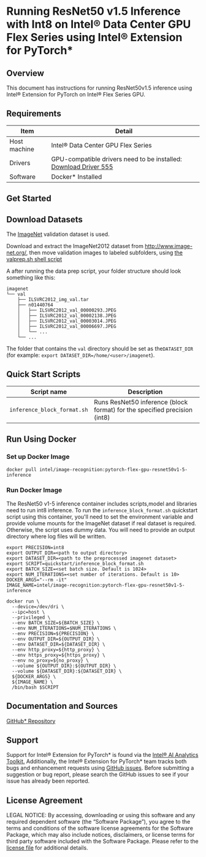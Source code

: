 # Running ResNet50 v1.5 Inference with Int8 on Intel® Data Center GPU Flex Series using Intel® Extension for PyTorch*


## Overview

This document has instructions for running ResNet50v1.5 inference using Intel® Extension for PyTorch on Intel® Flex Series GPU.

## Requirements
| Item | Detail |
| ------ | ------- |
| Host machine  | Intel® Data Center GPU Flex Series  |
| Drivers | GPU-compatible drivers need to be installed: [Download Driver 555](https://dgpu-docs.intel.com/releases/stable_555_20230124.html#ubuntu-22-04)
| Software | Docker* Installed |

## Get Started

## Download Datasets

The [ImageNet](http://www.image-net.org/) validation dataset is used.

Download and extract the ImageNet2012 dataset from http://www.image-net.org/, then move validation images to labeled subfolders, using [the valprep.sh shell script](https://raw.githubusercontent.com/soumith/imagenetloader.torch/master/valprep.sh)

A after running the data prep script, your folder structure should look something like this:

```
imagenet
└── val
    ├── ILSVRC2012_img_val.tar
    ├── n01440764
    │   ├── ILSVRC2012_val_00000293.JPEG
    │   ├── ILSVRC2012_val_00002138.JPEG
    │   ├── ILSVRC2012_val_00003014.JPEG
    │   ├── ILSVRC2012_val_00006697.JPEG
    │   └── ...
    └── ...
```
The folder that contains the `val` directory should be set as the`DATASET_DIR`
(for example: `export DATASET_DIR=/home/<user>/imagenet`).

## Quick Start Scripts

| Script name | Description |
|-------------|-------------|
| `inference_block_format.sh` | Runs ResNet50 inference (block format) for the specified precision (int8) |

## Run Using Docker

### Set up Docker Image

```
docker pull intel/image-recognition:pytorch-flex-gpu-resnet50v1-5-inference
```
### Run Docker Image
The ResNet50 v1-5 inference container includes scripts,model and libraries need to run int8 inference. To run the `inference_block_format.sh` quickstart script using this container, you'll need to set the environment variable and provide volume mounts for the ImageNet dataset if real dataset is required. Otherwise, the script uses dummy data. You will need to provide an output directory where log files will be written. 

```
export PRECISION=int8
export OUTPUT_DIR=<path to output directory>
export DATASET_DIR=<path to the preprocessed imagenet dataset>
export SCRIPT=quickstart/inference_block_format.sh 
export BATCH_SIZE=<set batch size. Default is 1024>
export NUM_ITERATIONS=<set number of iterations. Default is 10>
DOCKER_ARGS="--rm -it"
IMAGE_NAME=intel/image-recognition:pytorch-flex-gpu-resnet50v1-5-inference

docker run \
  --device=/dev/dri \
  --ipc=host \
  --privileged \
  --env BATCH_SIZE=${BATCH_SIZE} \
  --env NUM_ITERATIONS=$NUM_ITERATIONS \
  --env PRECISION=${PRECISION} \
  --env OUTPUT_DIR=${OUTPUT_DIR} \
  --env DATASET_DIR=${DATASET_DIR} \
  --env http_proxy=${http_proxy} \
  --env https_proxy=${https_proxy} \
  --env no_proxy=${no_proxy} \
  --volume ${OUTPUT_DIR}:${OUTPUT_DIR} \
  --volume ${DATASET_DIR}:${DATASET_DIR} \
  ${DOCKER_ARGS} \
  ${IMAGE_NAME} \
  /bin/bash $SCRIPT
  ```

## Documentation and Sources

[GitHub* Repository](https://github.com/IntelAI/models/tree/master/dockerfiles/model_containers)

## Support
Support for Intel® Extension for PyTorch* is found via the [Intel® AI Analytics Toolkit.](https://www.intel.com/content/www/us/en/developer/tools/oneapi/ai-analytics-toolkit.html#gs.qbretz) Additionally, the Intel® Extension for PyTorch* team tracks both bugs and enhancement requests using [GitHub issues](https://github.com/intel/intel-extension-for-pytorch/issues). Before submitting a suggestion or bug report, please search the GitHub issues to see if your issue has already been reported.

## License Agreement

LEGAL NOTICE: By accessing, downloading or using this software and any required dependent software (the “Software Package”), you agree to the terms and conditions of the software license agreements for the Software Package, which may also include notices, disclaimers, or license terms for third party software included with the Software Package. Please refer to the [license file](https://github.com/IntelAI/models/tree/master/third_party) for additional details.